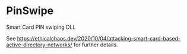 # PinSwipe
Smart Card PIN swiping DLL

See https://ethicalchaos.dev/2020/10/04/attacking-smart-card-based-active-directory-networks/ for further details.
